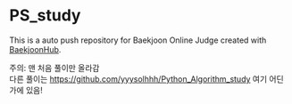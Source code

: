 # PS_study
This is a auto push repository for Baekjoon Online Judge created with [BaekjoonHub](https://github.com/BaekjoonHub/BaekjoonHub).

주의: 맨 처음 풀이만 올라감  
다른 풀이는 https://github.com/yyysolhhh/Python_Algorithm_study 여기 어딘가에 있음!
